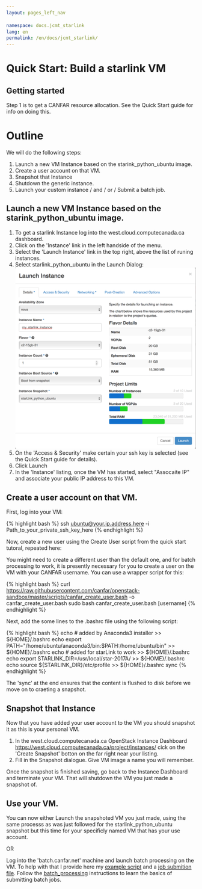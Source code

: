 ```yaml
---
layout: pages_left_nav

namespace: docs.jcmt_starlink
lang: en
permalink: /en/docs/jcmt_starlink/
---
```

# Quick Start: Build a starlink VM 



## Getting started

Step 1 is to get a CANFAR resource allocation.  See the Quick Start guide for info on doing this.

# Outline

We will do the following steps:
1. Launch a new VM Instance based on the starink_python_ubuntu image.
2. Create a user account on that VM.
3. Snapshot that Instance
4. Shutdown the generic instance.
5. Launch your custom instance / and / or /  Submit a batch job.

##  Launch a new VM Instance based on the starink_python_ubuntu image.
1. To get a starlink Instance log into the west.cloud.computecanada.ca dashboard.  
1. Click on the 'Instance' link in the left handside of the menu.
3. Select the 'Launch Instance' link in the top right, above the list of runing instances. 
4. Select starlink_python_ubuntu in the Launch Dialog: ![alt text](Launch_Instance.png "Launch Instance Dialog")
5. On the 'Access & Security' make certain your ssh key is selected (see the Quick Start guide for details).
6. Click Launch
7. In the 'Instance' listing, once the VM has started, select "Assocaite IP" and associate your public IP address to this VM.

## Create a user account on that VM.
First, log into your VM:
<div class="shell">

{% highlight bash %}
  ssh ubuntu@your.ip.address.here -i Path_to_your_private_ssh_key_here
{% endhighlight %}
</div>

Now, create a new user using the Create User script from the quick start tutoral, repeated here:

You might need to create a different user than the default one, and for batch processing to work, it is presently necessary for you to create a user on the VM with your CANFAR username. You can use a wrapper script for this:

<div class="shell">

{% highlight bash %}
curl https://raw.githubusercontent.com/canfar/openstack-sandbox/master/scripts/canfar_create_user.bash -o canfar_create_user.bash
sudo bash canfar_create_user.bash [username]
{% endhighlight %}

</div>

Next, add the some lines to the .bashrc file using the following script:

<div class="shell">
 
 {% highlight bash %}
  echo # added by Anaconda3 installer >> ${HOME}/.bashrc
  echo export PATH="/home/ubuntu/anaconda3/bin:\$PATH:/home/ubuntu/bin"  >> ${HOME}/.bashrc
  echo # added for starLink to work >> ${HOME}/.bashrc
  echo export STARLINK_DIR=/usr/local/star-2017A/ >> ${HOME}/.bashrc
  echo source \${STARLINK_DIR}/etc/profile >> ${HOME}/.bashrc
  sync
  {% endhighlight %}
 
 </div>
 
 The 'sync' at the end ensures that the content is flushed to disk before we move on to craeting a snapshot.
 
 ## Snapshot that Instance
 Now that you have added your user account to the VM you should snapshot it as this is your personal VM.  

 1. In the west.cloud.computecanada.ca OpenStack Instance Dashboard https://west.cloud.computecanada.ca/project/instances/ cick on the 'Create Snapshot' botton on the far right near your listing. 
 2. Fill in the Snapshot dialogue. Give VM image a name you will remember. 
 
Once the snapshot is finished saving, go back to the Instance Dashboard and terminate your VM.  That will shutdown the VM you just made a snapshot of.  

## Use your VM.
You can now either Launch the snapshoted VM you just made, using the same processs as was just followed for the starlink_python_ubuntu snapshot but this time for your specificly named VM that has your use account. 

OR

Log into the 'batch.canfar.net' machine and launch batch processing on the VM.   To help with that I provide here my [example script](starlink_process.sh) and a [job submition file](starlink_job.in).  Follow the [batch_processing](batch_processing_en.md) instructions to learn the basics of submitting batch jobs.

 
  

